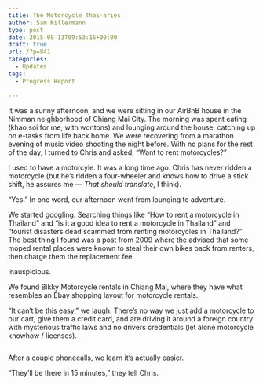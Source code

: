 ```yaml
---
title: The Motorcycle Thai-aries
author: Sam Killermann
type: post
date: 2015-08-13T09:53:16+00:00
draft: true
url: /?p=841
categories:
  - Updates
tags:
  - Progress Report

---
```

It was a sunny afternoon, and we were sitting in our AirBnB house in the Nimman neighborhood of Chiang Mai City. The morning was spent eating (khao soi for me, with wontons) and lounging around the house, catching up on e-tasks from life back home. We were recovering from a marathon evening of music video shooting the night before. With no plans for the rest of the day, I turned to Chris and asked, &#8220;Want to rent motorcycles?&#8221;

I used to have a motorcyle. It was a long time ago. Chris has never ridden a motorcycle (but he&#8217;s ridden a four-wheeler and knows how to drive a stick shift, he assures me &#8212; _That should translate_, I think).

&#8220;Yes.&#8221; In one word, our afternoon went from lounging to adventure.

We started googling. Searching things like &#8220;How to rent a motorcycle in Thailand&#8221; and &#8220;is it a good idea to rent a motorcycle in Thailand&#8221; and &#8220;tourist disasters dead scammed from renting motorcycles in Thailand?&#8221; The best thing I found was a post from 2009 where the advised that some moped rental places were known to steal their own bikes back from renters, then charge them the replacement fee. 

Inauspicious.

We found Bikky Motorcycle rentals in Chiang Mai, where they have what resembles an Ebay shopping layout for motorcycle rentals.

&#8220;It can&#8217;t be this easy,&#8221; we laugh. There&#8217;s no way we just add a motorcycle to our cart, give them a credit card, and are driving it around a foreign country with mysterious traffic laws and no drivers credentials (let alone motorcycle knowhow / licenses).

[<img class="lazy-load" data-src="http://samkillermann.wpengine.com/wp-content/uploads/2015/08/IMG_0086.png" alt="" />][1]

After a couple phonecalls, we learn it&#8217;s actually easier. 

&#8220;They&#8217;ll be there in 15 minutes,&#8221; they tell Chris. 

 [1]: http://samkillermann.wpengine.com/wp-content/uploads/2015/08/IMG_0086.png